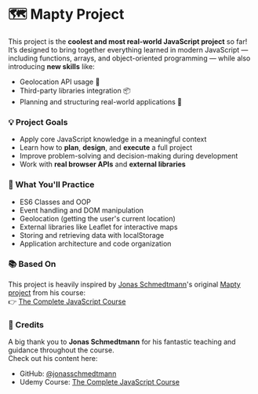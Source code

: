 # 🗺️ Mapty Project

This project is the **coolest and most real-world JavaScript project** so far!  
It’s designed to bring together everything learned in modern JavaScript — including functions, arrays, and object-oriented programming — while also introducing **new skills** like:

- Geolocation API usage 📍  
- Third-party libraries integration 📦  
- Planning and structuring real-world applications 🧠  

### 💡 Project Goals

- Apply core JavaScript knowledge in a meaningful context
- Learn how to **plan**, **design**, and **execute** a full project
- Improve problem-solving and decision-making during development
- Work with **real browser APIs** and **external libraries**

### 🚀 What You'll Practice

- ES6 Classes and OOP
- Event handling and DOM manipulation
- Geolocation (getting the user's current location)
- External libraries like Leaflet for interactive maps
- Storing and retrieving data with localStorage
- Application architecture and code organization

### 📚 Based On

This project is heavily inspired by [Jonas Schmedtmann](https://github.com/jonasschmedtmann)'s original [Mapty project](https://github.com/jonasschmedtmann/complete-javascript-course/tree/master/15-Mapty) from his course:  
👉 [The Complete JavaScript Course](https://www.udemy.com/course/the-complete-javascript-course/?couponCode=KEEPLEARNINGGB)

### 🙏 Credits

A big thank you to **Jonas Schmedtmann** for his fantastic teaching and guidance throughout the course.  
Check out his content here:  
- GitHub: [@jonasschmedtmann](https://github.com/jonasschmedtmann)  
- Udemy Course: [The Complete JavaScript Course](https://www.udemy.com/course/the-complete-javascript-course/?couponCode=KEEPLEARNINGGB)

